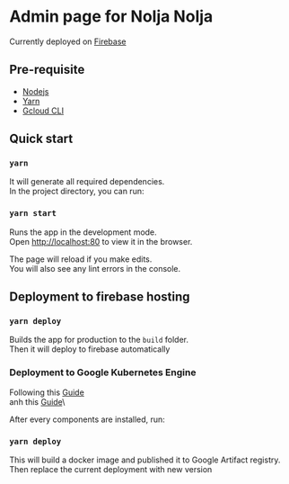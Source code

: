 # Admin page for Nolja Nolja

Currently deployed on [Firebase](https://noljanolja2023.firebaseapp.com/)

## Pre-requisite

- [Nodejs](https://nodejs.org/en/)
- [Yarn](https://classic.yarnpkg.com/lang/en/docs/install/#windows-stable)
- [Gcloud CLI](https://cloud.google.com/sdk/docs/install)

## Quick start

### `yarn`

It will generate all required dependencies.\
In the project directory, you can run:

### `yarn start`

Runs the app in the development mode.\
Open [http://localhost:80](http://localhost:80) to view it in the browser.

The page will reload if you make edits.\
You will also see any lint errors in the console.

## Deployment to firebase hosting

### `yarn deploy`

Builds the app for production to the `build` folder.\
Then it will deploy to firebase automatically

### Deployment to Google Kubernetes Engine

Following this [Guide](https://cloud.google.com/kubernetes-engine/docs/tutorials/hello-app) \
anh this [Guide](https://jsramblings.com/dockerizing-a-react-app/)\

After every components are installed, run:
### `yarn deploy`

This will build a docker image and published it to Google Artifact registry. Then replace the current deployment with new version